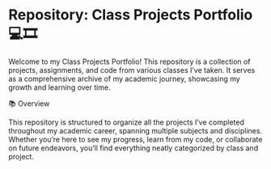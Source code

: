 # Repository: Class Projects Portfolio 💻🎞️
Welcome to my Class Projects Portfolio! This repository is a collection of projects, assignments, and code from various classes I’ve taken. It serves as a comprehensive archive of my academic journey, showcasing my growth and learning over time.

📚 Overview

This repository is structured to organize all the projects I’ve completed throughout my academic career, spanning multiple subjects and disciplines. Whether you’re here to see my progress, learn from my code, or collaborate on future endeavors, you’ll find everything neatly categorized by class and project.
